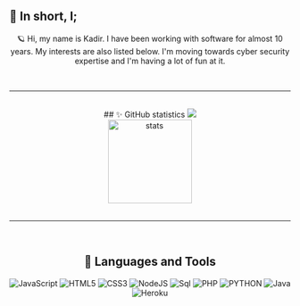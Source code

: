 ## 🌙 In short, I;
<p align="center">🪐 Hi, my name is Kadir. I have been working with software for almost 10 years. My interests are also listed below. I'm moving towards cyber security expertise and I'm having a lot of fun at it.</p>
<br/>
<hr/>
<br>
<div align="center">
       ## ✨ GitHub statistics
       <img src="https://github-readme-stats.vercel.app/api/top-langs/?username=payidarofficial&layout=compact&text_color=FF9DD9&title_color=FF9DD9&bg_color=141321&count_private=true&include_all_commits=true&hide_border=true&langs_count=10" /><br/>
       <img src="https://github-readme-stats.vercel.app/api?username=payidarofficial&count_private=true&show_icons=true&theme=dracula&hide_border=true" width="%100" height="150px" alt="stats" />
</div>
<br>
<hr/>
<br>
<div align="center">

## 🔧 Languages and Tools
![JavaScript](https://img.shields.io/badge/javascript-%23323330.svg?style=for-the-badge&logo=javascript&logoColor=%23F7DF1E)
![HTML5](https://img.shields.io/badge/html5-%23E34F26.svg?style=for-the-badge&logo=html5&logoColor=white)
![CSS3](https://img.shields.io/badge/css3-%23E34F26.svg?style=for-the-badge&logo=css3&logoColor=white)
![NodeJS](https://img.shields.io/badge/node.js-6DA55F?style=for-the-badge&logo=node.js&logoColor=white)
![Sql](https://img.shields.io/badge/sql-%23E34F26.svg?style=for-the-badge&logo=sql&logoColor=white)
![PHP](https://img.shields.io/badge/php-%23E34F26.svg?style=for-the-badge&logo=php&logoColor=white)
![PYTHON](https://img.shields.io/badge/python-%23E34F26.svg?style=for-the-badge&logo=python&logoColor=white)
![Java](https://img.shields.io/badge/java-%23E34F26.svg?style=for-the-badge&logo=java&logoColor=white)
![Heroku](https://img.shields.io/badge/heroku-%23430098.svg?style=for-the-badge&logo=heroku&logoColor=white)
